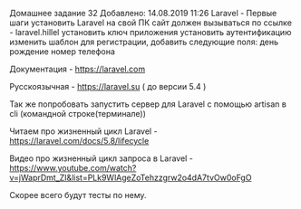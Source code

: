 Домашнее задание 32
Добавлено: 14.08.2019 11:26
Laravel - Первые шаги
установить Laravel на свой ПК
сайт должен вызываться по ссылке - laravel.hillel
установить ключ приложения
установить аутентификацию
изменить шаблон для регистрации, добавить следующие поля:
день рождение
номер телефона


Документация - https://laravel.com

Русскоязычная - https://laravel.su ( до версии 5.4 )



Так же попробовать запустить сервер для Laravel с помощью artisan в cli (командной строке(терминале))

Читаем про жизненный цикл Laravel - https://laravel.com/docs/5.8/lifecycle

Видео про жизненный цикл запроса в Laravel - https://www.youtube.com/watch?v=jWaprDmt_ZI&list=PLk9WlAgeZoTehzzgrw2o4dA7tvOw0oFgO

Скорее всего будут тесты по нему.
